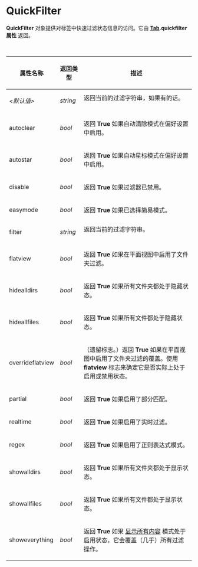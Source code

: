 # QuickFilter

**QuickFilter** 对象提供对标签中快速过滤状态信息的访问。它由 **[Tab](tab.zh.md).quickfilter 属性** 返回。

  

<table>
<thead><tr><th>

**属性名称**</th><th>

**返回类型**</th><th>

**描述**
</th></tr></thead><tbody><tr><td>

*\<默认值\>*</td><td>

*string*</td><td>
返回当前的过滤字符串，如果有的话。
</td></tr><tr><td>
autoclear</td><td>

*bool*</td><td>

返回 **True** 如果自动清除模式在偏好设置中启用。
</td></tr><tr><td>
autostar</td><td>

*bool*</td><td>

返回 **True** 如果自动星标模式在偏好设置中启用。
</td></tr><tr><td>
disable</td><td>

*bool*</td><td>

返回 **True** 如果过滤器已禁用。
</td></tr><tr><td>
easymode</td><td>

*bool*</td><td>

返回 **True** 如果已选择简易模式。
</td></tr><tr><td>
filter</td><td>

*string*</td><td>
返回当前的过滤字符串。
</td></tr><tr><td>
flatview</td><td>

*bool*</td><td>

返回 **True** 如果在平面视图中启用了文件夹过滤。
</td></tr><tr><td>
hidealldirs</td><td>

*bool*</td><td>

返回 **True** 如果所有文件夹都处于隐藏状态。
</td></tr><tr><td>
hideallfiles</td><td>

*bool*</td><td>

返回 **True** 如果所有文件都处于隐藏状态。
</td></tr><tr><td>
overrideflatview</td><td>

*bool*</td><td>

（遗留标志。）返回 **True** 如果在平面视图中启用了文件夹过滤的覆盖。使用 **flatview** 标志来确定它是否实际上处于启用或禁用状态。
</td></tr><tr><td>
partial</td><td>

*bool*</td><td>

返回 **True** 如果启用了部分匹配。
</td></tr><tr><td>
realtime</td><td>

*bool*</td><td>

返回 **True** 如果启用了实时过滤。
</td></tr><tr><td>
regex</td><td>

*bool*</td><td>

返回 **True** 如果启用了正则表达式模式。
</td></tr><tr><td>
showalldirs</td><td>

*bool*</td><td>

返回 **True** 如果所有文件夹都处于显示状态。
</td></tr><tr><td>
showallfiles</td><td>

*bool*</td><td>

返回 **True** 如果所有文件都处于显示状态。
</td></tr><tr><td>
showeverything</td><td>

*bool*</td><td>

返回 **True** 如果 [显示所有内容](/Manual/basic_concepts/searching_and_filtering/show_everything.zh.md) 模式处于启用状态，它会覆盖（几乎）所有过滤操作。
</td></tr></tbody>
</table>